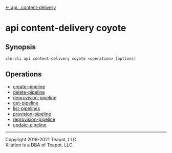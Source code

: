 [<- api . content-delivery](../index.md)

# api content-delivery coyote

## Synopsis

```
xln-cli api content-delivery coyote <operation> [options]
```

## Operations

- [create-pipeline](create-pipeline.md)
- [delete-pipeline](delete-pipeline.md)
- [deprovision-pipeline](deprovision-pipeline.md)
- [get-pipeline](get-pipeline.md)
- [list-pipelines](list-pipelines.md)
- [provision-pipeline](provision-pipeline.md)
- [reprovision-pipeline](reprovision-pipeline.md)
- [update-pipeline](update-pipeline.md)

---

Copyright 2019-2021 Teapot, LLC.  
Xilution is a DBA of Teapot, LLC.
